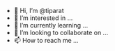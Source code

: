- 👋 Hi, I’m @tiparat
- 👀 I’m interested in ...
- 🌱 I’m currently learning ...
- 💞️ I’m looking to collaborate on ...
- 📫 How to reach me ...

<!---
tiparat/tiparat is a ✨ special ✨ repository because its `README.md` (this file) appears on your GitHub profile.
You can click the Preview link to take a look at your changes.
--->
